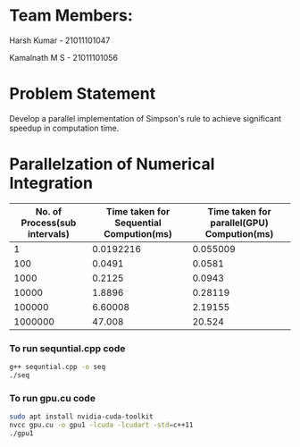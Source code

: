 # Team Members:
  Harsh Kumar - 21011101047
  
  Kamalnath M S - 21011101056

# Problem Statement
Develop a parallel implementation of Simpson's rule to achieve significant speedup in computation time.

# Parallelzation of Numerical Integration

| No. of Process(sub intervals)  | Time taken for Sequential Compution(ms) | Time taken for parallel(GPU) Compution(ms)|
| ------------------------------ | --------------------------------------- | ------------------------------------------|
| 1                              | 0.0192216                               | 0.055009                                  |
| 100                            | 0.0491                                  | 0.0581                                    |
| 1000                           | 0.2125                                  | 0.0943                                    |
| 10000                          | 1.8896                                  | 0.28119                                   |
| 100000                         | 6.60008                                 | 2.19155                                   |
| 1000000                        | 47.008                                  | 20.524                                    |


### To run sequntial.cpp code

  ```bash
  g++ sequntial.cpp -o seq
  ./seq
  ```

### To run gpu.cu code

```bash
sudo apt install nvidia-cuda-toolkit
nvcc gpu.cu -o gpu1 -lcuda -lcudart -std=c++11
./gpu1
```
